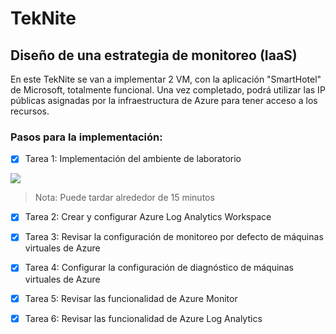 # TekNite
## Diseño de una estrategia de monitoreo (IaaS)

En este TekNite se van a implementar 2 VM, con la aplicación "SmartHotel" de Microsoft, totalmente funcional. Una vez completado, podrá utilizar las IP públicas asignadas por la infraestructura de Azure para tener acceso a los recursos. 

### Pasos para la implementación:
- [x] Tarea 1: Implementación del ambiente de laboratorio
<a href="https://portal.azure.com/#create/Microsoft.Template/uri/https%3A%2F%2Fraw.githubusercontent.com%2Fcrisrc012%2FTekNite%2Fmain%2FARM%2FSmartHotel%2FSmartHotelTest.json" target="_blank">
    <img src="http://azuredeploy.net/deploybutton.png"/></a>

> Nota: Puede tardar alrededor de 15 minutos
- [x] Tarea 2: Crear y configurar Azure Log Analytics Workspace
- [x] Tarea 3: Revisar la configuración de monitoreo por defecto de máquinas virtuales de Azure
- [x] Tarea 4: Configurar la configuración de diagnóstico de máquinas virtuales de Azure
- [x] Tarea 5: Revisar las funcionalidad de Azure Monitor
- [x] Tarea 6: Revisar las funcionalidad de Azure Log Analytics





